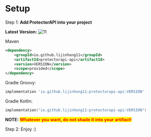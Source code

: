 # Setup

Step 1: **Add ProtectorAPI into your project**

**Latest Version:** ![11](https://img.shields.io/maven-central/v/io.github.lijinhong11/protectorapi-api?label=%20)

Maven

```xml
<dependency>
    <groupId>io.github.lijinhong11</groupId>
    <artifactId>protectorapi-api</artifactId>
    <version>VERSION</version>
    <scope>provided</scope>
</dependency>
```

Gradle Groovy:

```gradle
implementation 'io.github.lijinhong11:protectorapi-api:VERSION'
```

Gradle Kotlin:

```kts
implementation("io.github.lijinhong11:protectorapi-api:VERSION")
```

**NOTE:** <mark style="color:red;">**Whatever you want, do not shade it into your artifact!**</mark>

Step 2: Enjoy :)
